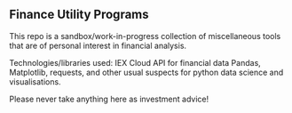 ## Finance Utility Programs

This repo is a sandbox/work-in-progress collection of
miscellaneous tools that are of personal interest in financial
analysis. 

Technologies/libraries used:
IEX Cloud API for financial data
Pandas, Matplotlib, requests, and other usual suspects for python data science and visualisations.

Please never take anything here as investment advice!